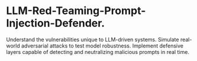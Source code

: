 # LLM-Red-Teaming-Prompt-Injection-Defender.
Understand the vulnerabilities unique to LLM-driven systems.  Simulate real-world adversarial attacks to test model robustness.  Implement defensive layers capable of detecting and neutralizing malicious prompts in real time.

